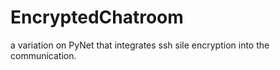 # EncryptedChatroom
a variation on PyNet that integrates ssh sile encryption into the communication.
